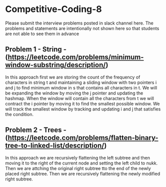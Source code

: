 # Competitive-Coding-8

Please submit the interview problems posted in slack channel here. The problems and statements are intentionally not shown here so that students are not able to see them in advance 



## Problem 1 - String - (https://leetcode.com/problems/minimum-window-substring/description/)

In this approach first we are storing the count of the frequency of characters in string t and maintaining a sliding window with two pointers i and j to find minimum window in s that contains all characters in t. We will be expanding the window by moving the j pointer and updating the hashmap. When the window will contain all the characters from t we will contract the i pointer by moving it to find the smallest possible window. We will track the smallest window by tracking and updating i and j that satisfies the condition.



## Problem 2 - Trees - (https://leetcode.com/problems/flatten-binary-tree-to-linked-list/description/)

In this approach we are recursively flattening the left subtree and then moving it to the right of the current node and setting the left child to nukk. Then we are attching the original right subtree tto the end of the newly placed right subtree. Then we are recursively flattening the newly modified right subtree.


